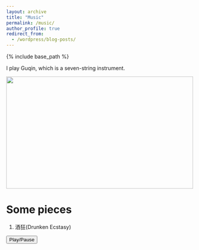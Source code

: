 ```yaml
---
layout: archive
title: "Music"
permalink: /music/
author_profile: true
redirect_from:
  - /wordpress/blog-posts/
---
```


{% include base_path %}

I play Guqin, which is a seven-string instrument. 

<img src="https://github.com/yanxu-chen/yanxu-chen.github.io/raw/master/images/Qin.JPG" width="500" height="300">

Some pieces
======
1. 酒狂(Drunken Ecstasy)
<html>
 <body>
  <audio id="myAudio" autoplay loop>
  <source src="https://github.com/yanxu-chen/yanxu-chen.github.io/raw/master/media/Jiukuang_2021.mp3" type="audio/mpeg">
  This HTML5 player is not supported by your browser
  </audio>
  <button type="button" onclick="aud_play_pause()">Play/Pause</button>
  <script>
  function aud_play_pause() {
   var myAudio = document.getElementById("myAudio");
   if (myAudio.paused) {
     myAudio.play();
   } else {
     myAudio.pause();
   }
  }
  </script>
 </body>
</html>




